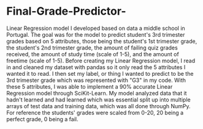 # Final-Grade-Predictor-
Linear Regression model I developed based on data a middle school in Portugal. The goal was for the model to predict student's 3rd trimester grades based on 5 attributes, those being the student's 1st trimester grade, the student's 2nd trimester grade, the amount of failing quiz grades received, the amount of study time (scale of 1-5), and the amount of freetime (scale of 1-5). Before creating my Linear Regression model, I read in and cleaned my dataset with pandas so it only read the 5 attributes I wanted it to read. I then set my label, or thing I wanted to predict to be the 3rd trimester grade which was represented with "G3" in my code. With these 5 attributes, I was able to implement a 90% accurate Linear Regression model through SciKit-Learn. My model analyzed data that it hadn't learned and had learned which was essential split up into multiple arrays of test data and training data, which was all done through NumPy. For reference the students' grades were scaled from 0-20, 20 being a perfect grade, 0 being a fail.
